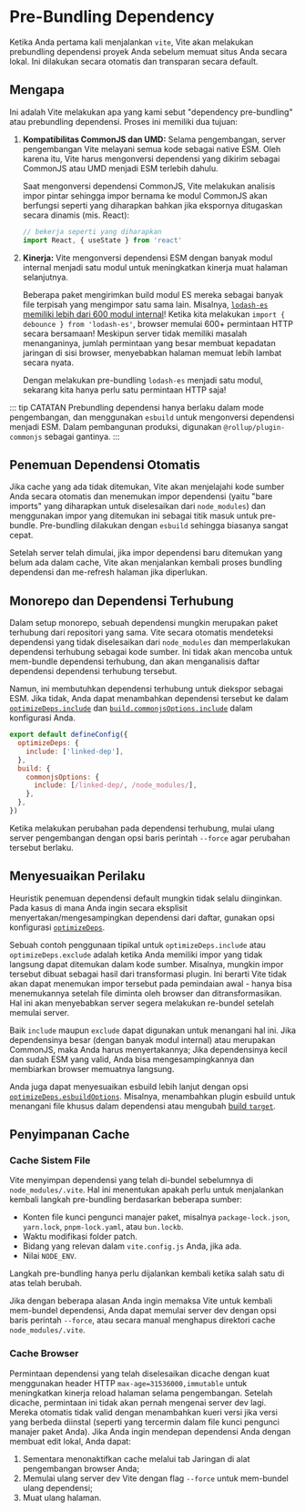 # Pre-Bundling Dependency

Ketika Anda pertama kali menjalankan `vite`, Vite akan melakukan prebundling dependensi proyek Anda sebelum memuat situs Anda secara lokal. Ini dilakukan secara otomatis dan transparan secara default.

## Mengapa

Ini adalah Vite melakukan apa yang kami sebut "dependency pre-bundling" atau prebundling dependensi. Proses ini memiliki dua tujuan:

1. **Kompatibilitas CommonJS dan UMD:** Selama pengembangan, server pengembangan Vite melayani semua kode sebagai native ESM. Oleh karena itu, Vite harus mengonversi dependensi yang dikirim sebagai CommonJS atau UMD menjadi ESM terlebih dahulu.

   Saat mengonversi dependensi CommonJS, Vite melakukan analisis impor pintar sehingga impor bernama ke modul CommonJS akan berfungsi seperti yang diharapkan bahkan jika ekspornya ditugaskan secara dinamis (mis. React):

   ```js
   // bekerja seperti yang diharapkan
   import React, { useState } from 'react'
   ```

2. **Kinerja:** Vite mengonversi dependensi ESM dengan banyak modul internal menjadi satu modul untuk meningkatkan kinerja muat halaman selanjutnya.

   Beberapa paket mengirimkan build modul ES mereka sebagai banyak file terpisah yang mengimpor satu sama lain. Misalnya, [`lodash-es` memiliki lebih dari 600 modul internal](https://unpkg.com/browse/lodash-es/)! Ketika kita melakukan `import { debounce } from 'lodash-es'`, browser memulai 600+ permintaan HTTP secara bersamaan! Meskipun server tidak memiliki masalah menanganinya, jumlah permintaan yang besar membuat kepadatan jaringan di sisi browser, menyebabkan halaman memuat lebih lambat secara nyata.

   Dengan melakukan pre-bundling `lodash-es` menjadi satu modul, sekarang kita hanya perlu satu permintaan HTTP saja!

::: tip CATATAN
Prebundling dependensi hanya berlaku dalam mode pengembangan, dan menggunakan `esbuild` untuk mengonversi dependensi menjadi ESM. Dalam pembangunan produksi, digunakan `@rollup/plugin-commonjs` sebagai gantinya.
:::

## Penemuan Dependensi Otomatis

Jika cache yang ada tidak ditemukan, Vite akan menjelajahi kode sumber Anda secara otomatis dan menemukan impor dependensi (yaitu "bare imports" yang diharapkan untuk diselesaikan dari `node_modules`) dan menggunakan impor yang ditemukan ini sebagai titik masuk untuk pre-bundle. Pre-bundling dilakukan dengan `esbuild` sehingga biasanya sangat cepat.

Setelah server telah dimulai, jika impor dependensi baru ditemukan yang belum ada dalam cache, Vite akan menjalankan kembali proses bundling dependensi dan me-refresh halaman jika diperlukan.

## Monorepo dan Dependensi Terhubung

Dalam setup monorepo, sebuah dependensi mungkin merupakan paket terhubung dari repositori yang sama. Vite secara otomatis mendeteksi dependensi yang tidak diselesaikan dari `node_modules` dan memperlakukan dependensi terhubung sebagai kode sumber. Ini tidak akan mencoba untuk mem-bundle dependensi terhubung, dan akan menganalisis daftar dependensi dependensi terhubung tersebut.

Namun, ini membutuhkan dependensi terhubung untuk diekspor sebagai ESM. Jika tidak, Anda dapat menambahkan dependensi tersebut ke dalam [`optimizeDeps.include`](/config/dep-optimization-options.md#optimizedeps-include) dan [`build.commonjsOptions.include`](/config/build-options.md#build-commonjsoptions) dalam konfigurasi Anda.

```js
export default defineConfig({
  optimizeDeps: {
    include: ['linked-dep'],
  },
  build: {
    commonjsOptions: {
      include: [/linked-dep/, /node_modules/],
    },
  },
})
```

Ketika melakukan perubahan pada dependensi terhubung, mulai ulang server pengembangan dengan opsi baris perintah `--force` agar perubahan tersebut berlaku.

## Menyesuaikan Perilaku

Heuristik penemuan dependensi default mungkin tidak selalu diinginkan. Pada kasus di mana Anda ingin secara eksplisit menyertakan/mengesampingkan dependensi dari daftar, gunakan opsi konfigurasi [`optimizeDeps`](/config/dep-optimization-options.md).

Sebuah contoh penggunaan tipikal untuk `optimizeDeps.include` atau `optimizeDeps.exclude` adalah ketika Anda memiliki impor yang tidak langsung dapat ditemukan dalam kode sumber. Misalnya, mungkin impor tersebut dibuat sebagai hasil dari transformasi plugin. Ini berarti Vite tidak akan dapat menemukan impor tersebut pada pemindaian awal - hanya bisa menemukannya setelah file diminta oleh browser dan ditransformasikan. Hal ini akan menyebabkan server segera melakukan re-bundel setelah memulai server.

Baik `include` maupun `exclude` dapat digunakan untuk menangani hal ini. Jika dependensinya besar (dengan banyak modul internal) atau merupakan CommonJS, maka Anda harus menyertakannya; Jika dependensinya kecil dan sudah ESM yang valid, Anda bisa mengesampingkannya dan membiarkan browser memuatnya langsung.

Anda juga dapat menyesuaikan esbuild lebih lanjut dengan opsi [`optimizeDeps.esbuildOptions`](/config/dep-optimization-options.md#optimizedeps-esbuildoptions). Misalnya, menambahkan plugin esbuild untuk menangani file khusus dalam dependensi atau mengubah [build `target`](https://esbuild.github.io/api/#target).

## Penyimpanan Cache

### Cache Sistem File

Vite menyimpan dependensi yang telah di-bundel sebelumnya di `node_modules/.vite`. Hal ini menentukan apakah perlu untuk menjalankan kembali langkah pre-bundling berdasarkan beberapa sumber:

- Konten file kunci pengunci manajer paket, misalnya `package-lock.json`, `yarn.lock`, `pnpm-lock.yaml`, atau `bun.lockb`.
- Waktu modifikasi folder patch.
- Bidang yang relevan dalam `vite.config.js` Anda, jika ada.
- Nilai `NODE_ENV`.

Langkah pre-bundling hanya perlu dijalankan kembali ketika salah satu di atas telah berubah.

Jika dengan beberapa alasan Anda ingin memaksa Vite untuk kembali mem-bundel dependensi, Anda dapat memulai server dev dengan opsi baris perintah `--force`, atau secara manual menghapus direktori cache `node_modules/.vite`.

### Cache Browser

Permintaan dependensi yang telah diselesaikan dicache dengan kuat menggunakan header HTTP `max-age=31536000,immutable` untuk meningkatkan kinerja reload halaman selama pengembangan. Setelah dicache, permintaan ini tidak akan pernah mengenai server dev lagi. Mereka otomatis tidak valid dengan menambahkan kueri versi jika versi yang berbeda diinstal (seperti yang tercermin dalam file kunci pengunci manajer paket Anda). Jika Anda ingin mendepan dependensi Anda dengan membuat edit lokal, Anda dapat:

1. Sementara menonaktifkan cache melalui tab Jaringan di alat pengembangan browser Anda;
2. Memulai ulang server dev Vite dengan flag `--force` untuk mem-bundel ulang dependensi;
3. Muat ulang halaman.
